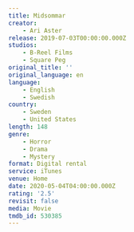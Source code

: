 ```yaml
---
title: Midsommar
creator:
    - Ari Aster
release: 2019-07-03T00:00:00.000Z
studios:
    - B-Reel Films
    - Square Peg
original_title: ''
original_language: en
language:
    - English
    - Swedish
country:
    - Sweden
    - United States
length: 148
genre:
    - Horror
    - Drama
    - Mystery
format: Digital rental
service: iTunes
venue: Home
date: 2020-05-04T04:00:00.000Z
rating: '2.5'
revisit: false
media: Movie
tmdb_id: 530385
---
```



